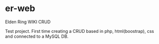 # er-web
Elden Ring WIKI CRUD

Test project. First time creating a CRUD based in php, html(boostrap), css and connected to a MySQL DB.
